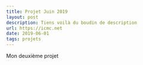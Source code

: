 ```yaml
---
title: Projet Juin 2019
layout: post
description: Tiens voilà du boudin de description
url: https://icmc.net
date: 2019-06-01
tags: projets
---
```

Mon deuxième projet

